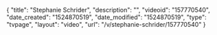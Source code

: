{
    "title": "Stephanie Schrider",
    "description": "",
    "videoid": "157770540",
    "date_created": "1524870519",
    "date_modified": "1524870519",
    "type": "tvpage",
    "layout": "video",
    "url": "\/v\/stephanie-schrider\/157770540"
}